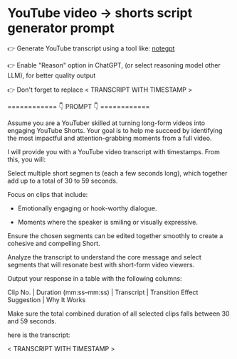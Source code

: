 # YouTube video → shorts script generator prompt

👉 Generate YouTube transcript using a tool like: [notegpt](https://notegpt.io/youtube-transcript-generator)

👉 Enable "Reason" option in ChatGPT, (or select reasoning model other LLM), for better quality output

👉 Don't forget to replace < TRANSCRIPT WITH TIMESTAMP >

============ 👇 PROMPT 👇 ============


Assume you are a YouTuber skilled at turning long-form videos into engaging YouTube Shorts. Your goal is to help me succeed by identifying the most impactful and attention-grabbing moments from a full video.

I will provide you with a YouTube video transcript with timestamps. From this, you will:

Select multiple short segmen ts (each a few seconds long), which together add up to a total of 30 to 59 seconds.

Focus on clips that include:

- Emotionally engaging or hook-worthy dialogue.

- Moments where the speaker is smiling or visually expressive.

Ensure the chosen segments can be edited together smoothly to create a cohesive and compelling Short.

Analyze the transcript to understand the core message and select segments that will resonate best with short-form video viewers.

Output your response in a table with the following columns:

Clip No. | Duration (mm:ss–mm:ss) | Transcript | Transition Effect Suggestion | Why It Works

Make sure the total combined duration of all selected clips falls between 30 and 59 seconds.

here is the transcript:

< TRANSCRIPT WITH TIMESTAMP >
